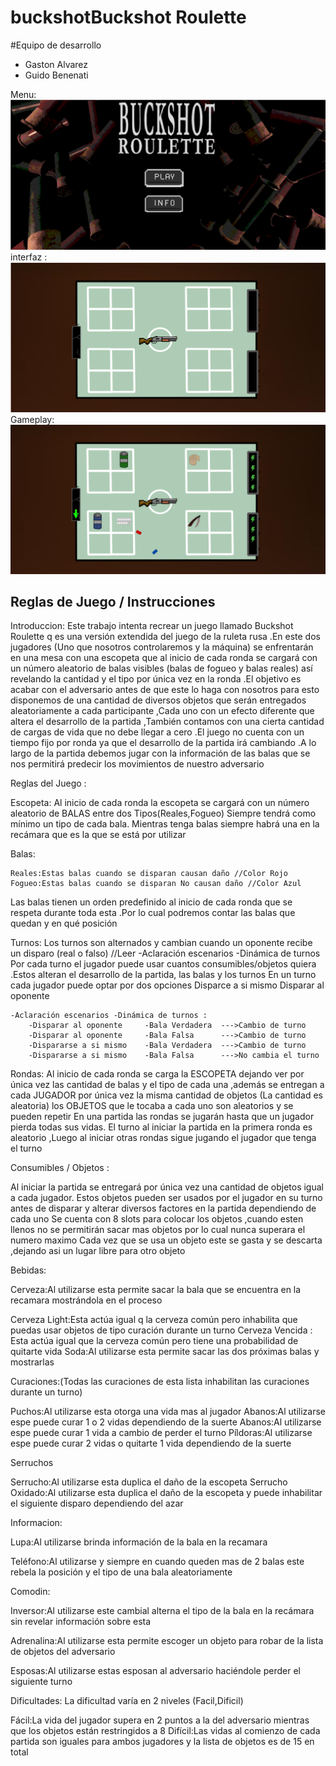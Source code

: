 # buckshotBuckshot Roulette 

#Equipo de desarrollo

-   Gaston Alvarez 
-   Guido Benenati


Menu:![alt text](1.png)
interfaz :![alt text](2.png)
Gameplay:![alt text](3.png)


## Reglas de Juego / Instrucciones
Introduccion:
Este trabajo intenta recrear un juego llamado Buckshot Roulette q es una versión extendida del juego de la ruleta rusa .En este dos jugadores (Uno que nosotros controlaremos y la máquina) se enfrentarán en una mesa con una escopeta que al inicio de cada ronda se cargará con un número aleatorio de balas visibles (balas de fogueo y balas reales) así revelando la cantidad y el tipo por única vez en la ronda .El objetivo es acabar con el adversario antes de que este lo haga con nosotros para esto disponemos de una cantidad de diversos objetos que serán entregados aleatoriamente a cada participante ,Cada uno con un efecto diferente que altera el desarrollo de la partida ,También contamos con una cierta cantidad de cargas de vida que no debe llegar a cero .El juego no cuenta con un tiempo fijo por ronda ya que el desarrollo de la partida irá cambiando .A lo largo de la partida debemos jugar con la información de las balas que se nos permitirá predecir los movimientos de nuestro adversario 

Reglas del Juego :

Escopeta:
Al inicio de cada ronda la escopeta se cargará con un número aleatorio de BALAS entre dos Tipos(Reales,Fogueo)
Siempre tendrá como mínimo un tipo de cada bala.
Mientras tenga balas siempre habrá una en la recámara que es la que se está por utilizar



Balas:

    Reales:Estas balas cuando se disparan causan daño //Color Rojo
    Fogueo:Estas balas cuando se disparan No causan daño //Color Azul



Las balas tienen un orden predefinido al inicio de cada ronda que se respeta durante toda esta .Por lo cual podremos contar las balas que quedan y en qué posición 

Turnos:
Los turnos son alternados y cambian cuando un oponente recibe un disparo (real o falso)
//Leer -Aclaración escenarios -Dinámica de turnos
Por cada turno el jugador puede usar cuantos consumibles/objetos quiera .Estos alteran el desarrollo de la partida, las balas y los turnos
En un turno cada jugador puede optar por dos opciones 
    Disparce a si mismo 
    Disparar al oponente

    -Aclaración escenarios -Dinámica de turnos :
        -Disparar al oponente     -Bala Verdadera  --->Cambio de turno
        -Disparar al oponente     -Bala Falsa      --->Cambio de turno
        -Dispararse a si mismo    -Bala Verdadera  --->Cambio de turno
        -Dispararse a si mismo    -Bala Falsa      --->No cambia el turno


Rondas:
Al inicio de cada ronda se carga  la ESCOPETA dejando ver por única vez las cantidad de balas y el tipo de cada una  ,además se entregan a cada JUGADOR por única vez la misma cantidad de objetos (La cantidad es aleatoria) los OBJETOS que le tocaba a cada uno son aleatorios y se pueden repetir 
En una partida las rondas se jugarán hasta que un jugador pierda todas sus vidas.
El turno al iniciar la partida en la primera ronda es aleatorio ,Luego al iniciar otras rondas sigue jugando el jugador que tenga el turno 


Consumibles / Objetos :

Al iniciar la partida se entregará por única vez una cantidad de objetos igual a cada jugador.
Estos objetos pueden ser usados por el jugador en su turno antes de disparar y alterar diversos factores en la partida dependiendo de cada uno 
Se cuenta con 8 slots para colocar los objetos ,cuando esten llenos no se permitirán sacar mas objetos por lo cual nunca superara el numero maximo 
Cada vez que se usa un objeto este se gasta y se descarta ,dejando asi un lugar libre para otro objeto 


Bebidas:

Cerveza:Al utilizarse esta permite sacar la bala que se encuentra en la recamara mostrándola en el proceso 

Cerveza Light:Esta actúa igual q la cerveza común pero inhabilita que puedas usar objetos de tipo curación durante un turno 
Cerveza Vencida : Esta actúa igual que la cerveza común pero tiene una probabilidad de quitarte vida 
Soda:Al utilizarse esta permite sacar las dos próximas balas y mostrarlas

Curaciones:(Todas las curaciones de esta lista inhabilitan las curaciones durante un turno)

Puchos:Al utilizarse esta otorga una vida mas al jugador 
Abanos:Al utilizarse espe puede curar 1 o 2 vidas dependiendo de la suerte 
Abanos:Al utilizarse espe puede curar 1 vida a cambio de perder el turno 
Píldoras:Al utilizarse espe puede curar 2 vidas o quitarte 1 vida dependiendo de la suerte 

Serruchos

Serrucho:Al utilizarse esta duplica el daño de la escopeta 
Serrucho Oxidado:Al utilizarse esta duplica el daño de la escopeta y puede inhabilitar el siguiente disparo dependiendo del azar 

Informacion:

Lupa:Al utilizarse brinda información de la bala en la recamara 

Teléfono:Al utilizarse y siempre en cuando queden mas de 2 balas este rebela la posición y el tipo de una bala aleatoriamente  

Comodin:

Inversor:Al utilizarse este cambial alterna el tipo de la bala en la recámara sin revelar información sobre esta 

Adrenalina:Al utilizarse esta permite escoger un objeto para robar de la lista de objetos del adversario 

Esposas:Al utilizarse estas esposan al adversario haciéndole perder el siguiente turno 








Dificultades:
La dificultad varía en 2 niveles (Facil,Dificil)

Fácil:La vida del jugador supera en 2 puntos a la del adversario mientras que los objetos están restringidos a 8 
Difícil:Las vidas al comienzo de cada partida son iguales para ambos jugadores y la lista de objetos es de 15 en total 
